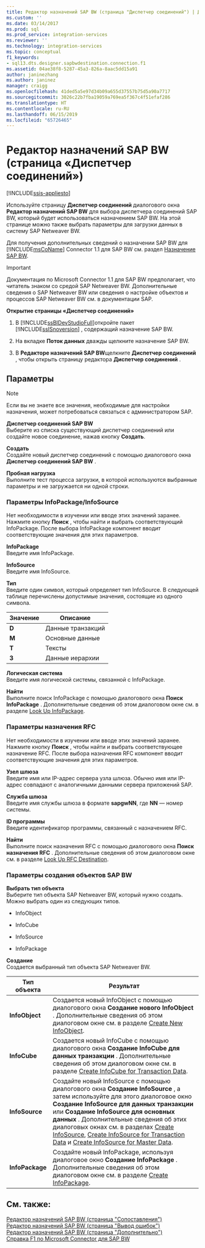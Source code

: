 ```yaml
---
title: Редактор назначений SAP BW (страница "Диспетчер соединений") | Документы Майкрософт
ms.custom: ''
ms.date: 03/14/2017
ms.prod: sql
ms.prod_service: integration-services
ms.reviewer: ''
ms.technology: integration-services
ms.topic: conceptual
f1_keywords:
- sql13.dts.designer.sapbwdestination.connection.f1
ms.assetid: 04ae38f8-5287-45a3-826a-8aac5dd15a91
author: janinezhang
ms.author: janinez
manager: craigg
ms.openlocfilehash: 41ded5a5e97d34b09a655d37557b75d5a90a7717
ms.sourcegitcommit: 3026c22b7fba19059a769ea5f367c4f51efaf286
ms.translationtype: HT
ms.contentlocale: ru-RU
ms.lasthandoff: 06/15/2019
ms.locfileid: "65726465"
---
```

# <a name="sap-bw-destination-editor-connection-manager-page"></a>Редактор назначений SAP BW (страница «Диспетчер соединений»)

[!INCLUDE[ssis-appliesto](../../includes/ssis-appliesto-ssvrpluslinux-asdb-asdw-xxx.md)]


  Используйте страницу **Диспетчер соединений** диалогового окна **Редактор назначений SAP BW** для выбора диспетчера соединений SAP BW, который будет использоваться назначением SAP BW. На этой странице можно также выбрать параметры для загрузки данных в систему SAP Netweaver BW.  
  
 Для получения дополнительных сведений о назначении SAP BW для [!INCLUDE[msCoName](../../includes/msconame-md.md)] Connector 1.1 для SAP BW см. раздел [Назначение SAP BW](../../integration-services/data-flow/sap-bw-destination.md).  
  
> [!IMPORTANT]  
>  Документация по Microsoft Connector 1.1 для SAP BW предполагает, что читатель знаком со средой SAP Netweaver BW. Дополнительные сведения о SAP Netweaver BW или сведения о настройке объектов и процессов SAP Netweaver BW см. в документации SAP.  
  
 **Открытие страницы «Диспетчер соединений»**  
  
1.  В [!INCLUDE[ssBIDevStudioFull](../../includes/ssbidevstudiofull-md.md)]откройте пакет [!INCLUDE[ssISnoversion](../../includes/ssisnoversion-md.md)] , содержащий назначение SAP BW.  
  
2.  На вкладке **Поток данных** дважды щелкните назначение SAP BW.  
  
3.  В **Редакторе назначений SAP BW**щелкните **Диспетчер соединений** , чтобы открыть страницу редактора **Диспетчер соединений** .  
  
## <a name="options"></a>Параметры  
  
> [!NOTE]  
>  Если вы не знаете все значения, необходимые для настройки назначения, может потребоваться связаться с администратором SAP.  
  
 **Диспетчер соединений SAP BW**  
 Выберите из списка существующий диспетчер соединений или создайте новое соединение, нажав кнопку **Создать**.  
  
 **Создать**  
 Создайте новый диспетчер соединений с помощью диалогового окна **Диспетчер соединений SAP BW** .  
  
 **Пробная нагрузка**  
 Выполните тест процесса загрузки, в которой используются выбранные параметры и не загружается ни одной строки.  
  
### <a name="infopackageinfosource-options"></a>Параметры InfoPackage/InfoSource  
 Нет необходимости в изучении или вводе этих значений заранее. Нажмите кнопку **Поиск** , чтобы найти и выбрать соответствующий InfoPackage. После выбора InfoPackage компонент вводит соответствующие значения для этих параметров.  
  
 **InfoPackage**  
 Введите имя InfoPackage.  
  
 **InfoSource**  
 Введите имя InfoSource.  
  
 **Тип**  
 Введите один символ, который определяет тип InfoSource. В следующей таблице перечислены допустимые значения, состоящие из одного символа.  
  
|Значение|Описание|  
|-----------|-----------------|  
|**D**|Данные транзакций|  
|**M**|Основные данные|  
|**T**|Тексты|  
|**З**|Данные иерархии|  
  
 **Логическая система**  
 Введите имя логической системы, связанной с InfoPackage.  
  
 **Найти**  
 Выполните поиск InfoPackage с помощью диалогового окна **Поиск InfoPackage** . Дополнительные сведения об этом диалоговом окне см. в разделе [Look Up InfoPackage](../../integration-services/data-flow/look-up-infopackage.md).  
  
### <a name="rfc-destination-options"></a>Параметры назначения RFC  
 Нет необходимости в изучении или вводе этих значений заранее. Нажмите кнопку **Поиск** , чтобы найти и выбрать соответствующее назначение RFC. После выбора назначения RFC компонент вводит соответствующие значения для этих параметров.  
  
 **Узел шлюза**  
 Введите имя или IP-адрес сервера узла шлюза. Обычно имя или IP-адрес совпадают с аналогичными данными сервера приложений SAP.  
  
 **Служба шлюза**  
 Введите имя службы шлюза в формате **sapgwNN**, где **NN** — номер системы.  
  
 **ID программы**  
 Введите идентификатор программы, связанный с назначением RFC.  
  
 **Найти**  
 Выполните поиск назначения RFC с помощью диалогового окна **Поиск назначения RFC** . Дополнительные сведения об этом диалоговом окне см. в разделе [Look Up RFC Destination](../../integration-services/data-flow/look-up-rfc-destination.md).  
  
### <a name="create-sap-bw-objects-options"></a>Параметры создания объектов SAP BW  
 **Выбрать тип объекта**  
 Выберите тип объекта SAP Netweaver BW, который нужно создать. Можно выбрать один из следующих типов.  
  
-   InfoObject  
  
-   InfoCube  
  
-   InfoSource  
  
-   InfoPackage  
  
 **Создание**  
 Создается выбранный тип объекта SAP Netweaver BW.  
  
|Тип объекта|Результат|  
|-----------------|------------|  
|**InfoObject**|Создается новый InfoObject с помощью диалогового окна **Создание нового InfoObject** . Дополнительные сведения об этом диалоговом окне см. в разделе [Create New InfoObject](../../integration-services/data-flow/create-new-infoobject.md).|  
|**InfoCube**|Создается новый InfoCube с помощью диалогового окна **Создание InfoCube для данных транзакции** . Дополнительные сведения об этом диалоговом окне см. в разделе [Create InfoCube for Transaction Data](../../integration-services/data-flow/create-infocube-for-transaction-data.md).|  
|**InfoSource**|Создайте новый InfoSource с помощью диалогового окна **Создание InfoSource** , а затем используйте для этого диалоговое окно **Создание InfoSource для данных транзакции** или **Создание InfoSource для основных данных** . Дополнительные сведения об этих диалоговых окнах см. в разделах [Create InfoSource](../../integration-services/data-flow/create-infosource.md), [Create InfoSource for Transaction Data](../../integration-services/data-flow/create-infosource-for-transaction-data.md) и [Create InfoSource for Master Data](../../integration-services/data-flow/create-infosource-for-master-data.md).|  
|**InfoPackage**|Создайте новый InfoPackage, используя диалоговое окно **Создание InfoPackage** . Дополнительные сведения об этом диалоговом окне см. в разделе [Create InfoPackage](../../integration-services/data-flow/create-infopackage.md).|  
  
## <a name="see-also"></a>См. также:  
 [Редактор назначений SAP BW (страница "Сопоставления")](../../integration-services/data-flow/sap-bw-destination-editor-mappings-page.md)   
 [Редактор назначений SAP BW (страница "Вывод ошибок")](../../integration-services/data-flow/sap-bw-destination-editor-error-output-page.md)   
 [Редактор назначений SAP BW (страница "Дополнительно")](../../integration-services/data-flow/sap-bw-destination-editor-advanced-page.md)   
 [Справка F1 по Microsoft Connector для SAP BW](../../integration-services/microsoft-connector-for-sap-bw-f1-help.md)  
  
  
